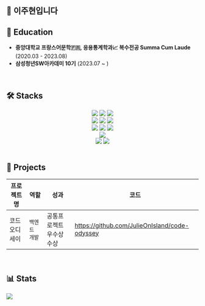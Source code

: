 ## 👋 이주현입니다

## 🌱 Education
- **중앙대학교 프랑스어문학🇫🇷, 응용통계학과📈 복수전공 Summa Cum Laude** (2020.03 - 2023.08)
- **삼성청년SW아카데미 10기** (2023.07 ~ )

<br>

## 🛠 Stacks





<div align=center> 
  <img src="https://img.shields.io/badge/java-007396?style=for-the-badge&logo=java&logoColor=white"> 
  <img src="https://img.shields.io/badge/python-3776AB?style=for-the-badge&logo=python&logoColor=white">
  <img src="https://img.shields.io/badge/tensorflow-FF6F00?style=for-the-badge&logo=tensorflow&logoColor=white">
  <br>
  

  <img src="https://img.shields.io/badge/mysql-4479A1?style=for-the-badge&logo=mysql&logoColor=white"> 
  <img src="https://img.shields.io/badge/mongoDB-47A248?style=for-the-badge&logo=MongoDB&logoColor=white">
  <img src="https://img.shields.io/badge/redis-DC382D?style=for-the-badge&logo=redis&logoColor=white">
  <br>
  
  <img src="https://img.shields.io/badge/SpringBoot-6DB33F?style=for-the-badge&logo=SpringBoot&logoColor=white">
  <img src="https://img.shields.io/badge/fastapi-009688?style=for-the-badge&logo=fastapi&logoColor=white">
  <img src="https://img.shields.io/badge/rabbitmq-FF6600?style=for-the-badge&logo=rabbitmq&logoColor=white">
  <br>

  <img src="https://img.shields.io/badge/amazons3-569A31?style=for-the-badge&logo=amazons3&logoColor=white">
  <br>
  
  <img src="https://img.shields.io/badge/git-F05032?style=for-the-badge&logo=git&logoColor=white">
  <img src="https://img.shields.io/badge/jirasoftware-0052CC?style=for-the-badge&logo=jirasoftware&logoColor=white">
  <br>
</div>

<br>

## 👯 Projects
| 프로젝트명  | 역할 | 성과 | 코드 | 
| ------------- | ------------- | ------------- | ------------- |
| 코드 오디세이  | `백엔드 개발`  | 공통프로젝트 우수상 수상 | https://github.com/JulieOnIsland/code-odyssey |

<br>

## 📊 Stats
<img src="https://github-readme-stats.vercel.app/api?username=JulieOnIsland&show_icons=true">

<!--
**JulieOnIsland/JulieOnIsland** is a ✨ _special_ ✨ repository because its `README.md` (this file) appears on your GitHub profile.

Here are some ideas to get you started:

- 🔭 I’m currently working on ...
- 🌱 I’m currently learning ...
- 👯 I’m looking to collaborate on ...
- 🤔 I’m looking for help with ...
- 💬 Ask me about ...
- 📫 How to reach me: ...
- 😄 Pronouns: ...
- ⚡ Fun fact: ...
-->

